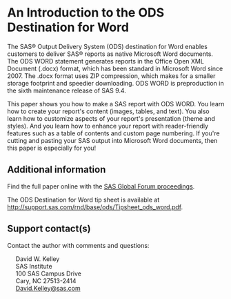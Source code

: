 # An Introduction to the ODS Destination for Word                                                                                                       

The SAS® Output Delivery System (ODS) destination for Word enables customers to deliver SAS® reports as native Microsoft Word documents. The ODS WORD statement generates reports in the Office Open XML Document (.docx) format, which has been standard in Microsoft Word since 2007. The .docx format uses ZIP compression, which makes for a smaller storage footprint and speedier downloading. ODS WORD is preproduction in the sixth maintenance release of SAS 9.4. 

This paper shows you how to make a SAS report with ODS WORD. You learn how to create your report's content (images, tables, and text). You also learn how to customize aspects of your report's presentation (theme and styles). And you learn how to enhance your report with reader-friendly features such as a table of contents and custom page numbering. If you're cutting and pasting your SAS output into Microsoft Word documents, then this paper is especially for you!

## Additional information

Find the full paper online with the [SAS Global Forum proceedings](https://www.sas.com/en_us/events/sas-global-forum/program/proceedings.html).

The ODS Destination for Word tip sheet is available at http://support.sas.com/rnd/base/ods/Tipsheet_ods_word.pdf.

## Support contact(s)

Contact the author with comments and questions:                                                                                                                                                                                                                                                                                                                                                                                         

  &nbsp;&nbsp;&nbsp;&nbsp;&nbsp;David W. Kelley  
  &nbsp;&nbsp;&nbsp;&nbsp;&nbsp;SAS Institute  
  &nbsp;&nbsp;&nbsp;&nbsp;&nbsp;100 SAS Campus Drive  
  &nbsp;&nbsp;&nbsp;&nbsp;&nbsp;Cary, NC 27513-2414  
  &nbsp;&nbsp;&nbsp;&nbsp;&nbsp;David.Kelley@sas.com
